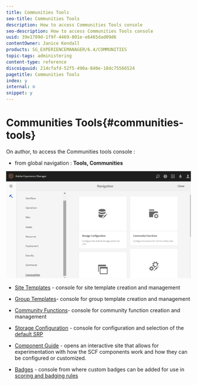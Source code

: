 ```yaml
---
title: Communities Tools
seo-title: Communities Tools
description: How to access Communities Tools console
seo-description: How to access Communities Tools console
uuid: 39e1789d-1f9f-4469-801e-e6465dad09d6
contentOwner: Janice Kendall
products: SG_EXPERIENCEMANAGER/6.4/COMMUNITIES
topic-tags: administering
content-type: reference
discoiquuid: 214cfafd-52f5-490a-840e-18dc75566524
pagetitle: Communities Tools
index: y
internal: n
snippet: y
---
```


# Communities Tools{#communities-tools}

On author, to access the Communities tools console :

* from global navigation : **Tools, Communities**

![](assets/chlimage_1-135.png)

* [Site Templates](../../communities/using/sites.md) - console for site template creation and management
* [Group Templates](../../communities/using/tools-groups.md)- console for group template creation and management
* [Community Functions](../../communities/using/functions.md)- console for community function creation and management
* [Storage Configuration](../../communities/using/srp-config.md) - console for configuration and selection of the [default SRP](../../communities/using/working-with-srp.md)

* [Component Guide](../../communities/using/components-guide.md) - opens an interactive site that allows for experimentation with how the SCF components work and how they can be configured or customized.
* [Badges](../../communities/using/badges.md) - console from where custom badges can be added for use in [scoring and badging rules](../../communities/using/implementing-scoring.md)

